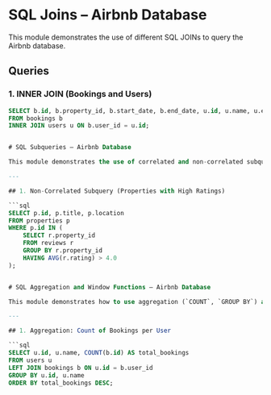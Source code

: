 # SQL Joins – Airbnb Database

This module demonstrates the use of different SQL JOINs to query the Airbnb database.

## Queries

### 1. INNER JOIN (Bookings and Users)
```sql
SELECT b.id, b.property_id, b.start_date, b.end_date, u.id, u.name, u.email
FROM bookings b
INNER JOIN users u ON b.user_id = u.id;


# SQL Subqueries – Airbnb Database

This module demonstrates the use of correlated and non-correlated subqueries.

---

## 1. Non-Correlated Subquery (Properties with High Ratings)

```sql
SELECT p.id, p.title, p.location
FROM properties p
WHERE p.id IN (
    SELECT r.property_id
    FROM reviews r
    GROUP BY r.property_id
    HAVING AVG(r.rating) > 4.0
);


# SQL Aggregation and Window Functions – Airbnb Database

This module demonstrates how to use aggregation (`COUNT`, `GROUP BY`) and window functions (`ROW_NUMBER`, `RANK`) to analyze Airbnb database data.

---

## 1. Aggregation: Count of Bookings per User

```sql
SELECT u.id, u.name, COUNT(b.id) AS total_bookings
FROM users u
LEFT JOIN bookings b ON u.id = b.user_id
GROUP BY u.id, u.name
ORDER BY total_bookings DESC;

